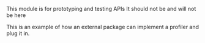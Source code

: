 This module is for prototyping and testing APIs
It should not be and will not be here 

This is an example of how an external package can implement a profiler and plug it in.